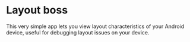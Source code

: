 # Layout boss

This very simple app lets you view layout characteristics of your
Android device, useful for debugging layout issues on your device.
